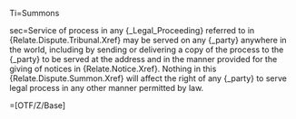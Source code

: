Ti=Summons

sec=Service of process in any {_Legal_Proceeding} referred to in {Relate.Dispute.Tribunal.Xref} may be served on any {_party} anywhere in the world, including by sending or delivering a copy of the process to the {_party} to be served at the address and in the manner provided for the giving of notices in {Relate.Notice.Xref}.  Nothing in this {Relate.Dispute.Summon.Xref} will affect the right of any {_party} to serve legal process in any other manner permitted by law.

=[OTF/Z/Base]

